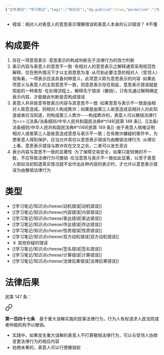 ```yaml
---
{"文件类别":"学习笔记","tags":["知识点"],"dg-publish":true,"permalink":"/学习笔记/知识点cheese/意思表示错误/","dgPassFrontmatter":true,"created":"2024-07-17T08:40:05.699+08:00","updated":"2024-09-30T11:35:13.305+08:00"}
---
```


- 错误：相对人对表意人的意思表示理解错误和表意人本身的认识错误？ #不懂

# 构成要件
1. 存在一项意思表示
·意思表示的构成判断先于法律行为的效力判断
2. 表示内容与表意人的意思不一致
·有相对人的意思表示之解释通常采用规范性解释，仅在例外情况下才以主观意思为准
·从尽到必要注意的相对人（受领人）视角看，一项表示应该具备何种意义，此项意义即为意思表示的内容
·如果此项意义与表意人的主观意思不一致，则意思表示存在瑕疵，意思表示错误就是瑕疵的⼀种类型
·在处理流程上，解释先于错误（撤销），只有先通过解释确定表示内容，才能据此判断是否构成错误
3. 表意人并非故意导致表示内容与其意思不一致
·如果意思与表示不一致是由相对人故意造成，则相对人构成欺诈；如果是由第三人故意造成且相对人对此知道或者应当知道，则构成第三人欺诈----构成欺诈的，表意人可以撤销法律行为>>> [[法条/法条细则/中华人民共和国民法典#^t148\|民第 148 条]]、[[法条/法条细则/中华人民共和国民法典#^t149\|民第 149 条]]
·由于表意人很难证明相对人或者第三人是故意造成意思与表示不一致；在有欺诈嫌疑的案件中，为使表意人得到保护，应当允许其仅以意思表示错误为由撤销法律行为
·从理论上看，意思表示错误与欺诈存在交叉之处，二者可以发生竞合
4. 表示内容与意思不一致的显著性
·为了保障交易安全，如果只是轻微的不一致，不应导致法律行为可撤销
·仅当意思与表示不一致如此显著，以至于表意人假如当初知道真实情况就不会作出此种内容的表示时，才允许以意思表示错误为由撤销法律行为
# 类型
- [[学习笔记/知识点cheese/动机错误\|动机错误]]
- [[学习笔记/知识点cheese/内容错误\|内容错误]]
- [[学习笔记/知识点cheese/表达错误\|表达错误]]
- [[学习笔记/知识点cheese/传达错误\|传达错误]]
- [[学习笔记/知识点cheese/性质错误\|性质错误]]
- [[学习笔记/知识点cheese/双方动机错误\|双方动机错误]]
- ￥ 其他存疑的错误
- [[学习笔记/知识点cheese/签名错误\|签名错误]]
- [[学习笔记/知识点cheese/计算错误\|计算错误]]
- [[学习笔记/知识点cheese/法律后果错误\|法律后果错误]]
# 法律后果
民第 147 条：
<div class="transclusion internal-embed is-loaded"><a class="markdown-embed-link" href="////#t147" aria-label="Open link"><svg xmlns="http://www.w3.org/2000/svg" width="24" height="24" viewBox="0 0 24 24" fill="none" stroke="currentColor" stroke-width="2" stroke-linecap="round" stroke-linejoin="round" class="svg-icon lucide-link"><path d="M10 13a5 5 0 0 0 7.54.54l3-3a5 5 0 0 0-7.07-7.07l-1.72 1.71"></path><path d="M14 11a5 5 0 0 0-7.54-.54l-3 3a5 5 0 0 0 7.07 7.07l1.71-1.71"></path></svg></a><div class="markdown-embed">



**第一百四十七条**　基于重大误解实施的民事法律行为，行为人有权请求人民法院或者仲裁机构予以撤销。 

</div></div>

- 实践中，如果发生重大误解的表意人不打算撤销法律行为，可以与受领人协商变更法律行为的相应内容
- 协商未果的，表意人可以行使撤销权